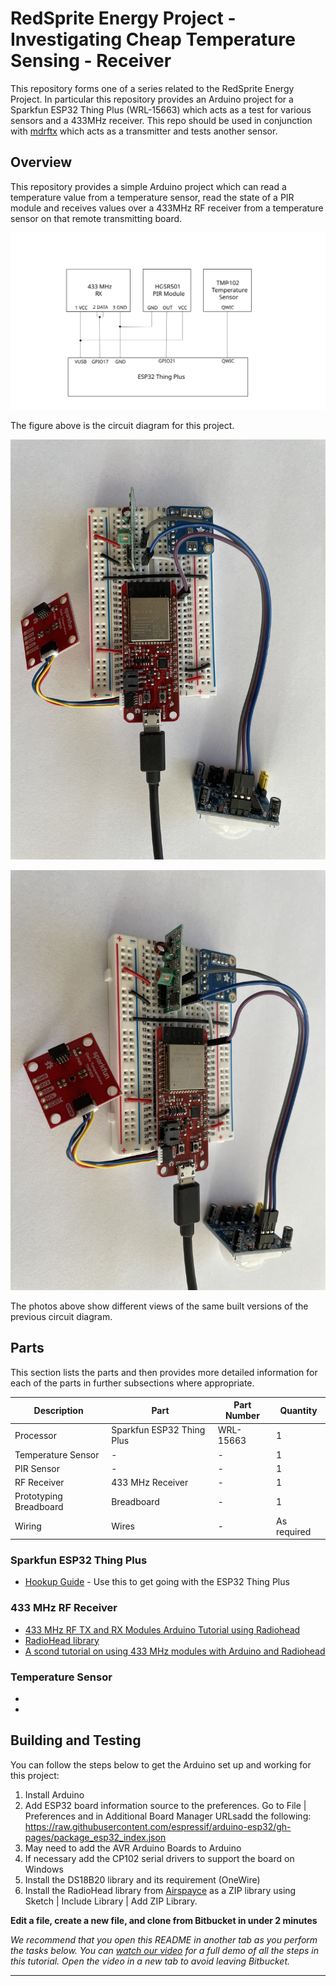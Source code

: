 # RedSprite Energy Project - Investigating Cheap Temperature Sensing - Receiver

This repository forms one of a series related to the RedSprite Energy Project. In particular this repository
provides an Arduino project for a Sparkfun ESP32 Thing Plus (WRL-15663) which acts as a test for various sensors
and a 433MHz receiver. This repo should be used in conjunction with
[mdrftx](https://bitbucket.org/terzodigital/mdrftx/src/master/) which acts as a transmitter and tests another sensor.

## Overview

This repository provides a simple Arduino project which can read a temperature value from a temperature sensor,
read the state of a PIR module and receives values over a 433MHz RF receiver from a temperature sensor on that
remote transmitting board.

![Connections required for this project](images/wiring.svg)

The figure above is the circuit diagram for this project.

![Top down view](images/topdown.jpg)

![Sideways view](images/angled.jpg)

The photos above show different views of the same built versions of the previous circuit diagram.

## Parts

This section lists the parts and then provides more detailed information for each of the parts in further subsections
where appropriate.

| Description | Part | Part Number | Quantity |
| ------------|------|-------------|----------|
| Processor | Sparkfun ESP32 Thing Plus | WRL-15663 | 1 |
| Temperature Sensor | - | - | 1 |
| PIR Sensor | - | - | 1 |
| RF Receiver | 433 MHz Receiver | - | 1 |
| Prototyping Breadboard | Breadboard | - | 1 |
| Wiring | Wires | - | As required |

### Sparkfun ESP32 Thing Plus

* [Hookup Guide](https://learn.sparkfun.com/tutorials/esp32-thing-plus-hookup-guide/all) - Use this to get going with the ESP32 Thing Plus

### 433 MHz RF Receiver

* [433 MHz RF TX and RX Modules Arduino Tutorial using Radiohead](https://lastminuteengineers.com/433mhz-rf-wireless-arduino-tutorial/)
* [RadioHead library](http://airspayce.com/mikem/arduino/RadioHead/)
* [A scond tutorial on using 433 MHz modules with Arduino and Radiohead](https://randomnerdtutorials.com/rf-433mhz-transmitter-receiver-module-with-arduino/)

### Temperature Sensor

* 
* 

## Building and Testing

You can follow the steps below to get the Arduino set up and working for this project:

1. Install Arduino
1. Add ESP32 board information source to the preferences. Go to File | Preferences and in Additional Board Manager URLsadd the following: https://raw.githubusercontent.com/espressif/arduino-esp32/gh-pages/package_esp32_index.json
1. May need to add the AVR Arduino Boards to Arduino
1. If necessary add the CP102 serial drivers to support the board on Windows
1. Install the DS18B20 library and its requirement (OneWire)
1. Install the RadioHead library from [Airspayce](https://airspayce.com) as a ZIP library using Sketch | Include Library | Add ZIP Library.

**Edit a file, create a new file, and clone from Bitbucket in under 2 minutes**

*We recommend that you open this README in another tab as you perform the tasks below. You can [watch our video](https://youtu.be/0ocf7u76WSo) for a full demo of all the steps in this tutorial. Open the video in a new tab to avoid leaving Bitbucket.*

---

